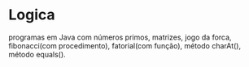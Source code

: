# Logica
 programas em Java com números primos, matrizes,  jogo da forca, fibonacci(com procedimento),  fatorial(com função), método charAt(), método equals().

